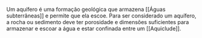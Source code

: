 Um aquífero é uma formação geológica que armazena [[Águas subterrâneas]]  e permite que ela escoe. Para ser considerado um aquífero, a rocha ou sedimento deve ter porosidade e dimensões suficientes para armazenar e escoar a água e estar confinada entre um [[Aquiclude]].